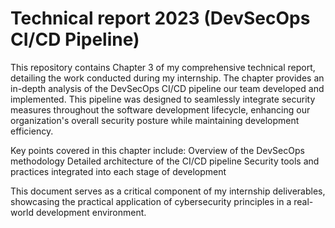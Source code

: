 # Technical report 2023 (DevSecOps CI/CD Pipeline)

This repository contains Chapter 3 of my comprehensive technical report, detailing the work conducted during my internship. The chapter provides an in-depth analysis of the DevSecOps CI/CD pipeline our team developed and implemented. This pipeline was designed to seamlessly integrate security measures throughout the software development lifecycle, enhancing our organization's overall security posture while maintaining development efficiency.

Key points covered in this chapter include:
Overview of the DevSecOps methodology
Detailed architecture of the CI/CD pipeline
Security tools and practices integrated into each stage of development

This document serves as a critical component of my internship deliverables, showcasing the practical application of cybersecurity principles in a real-world development environment.

